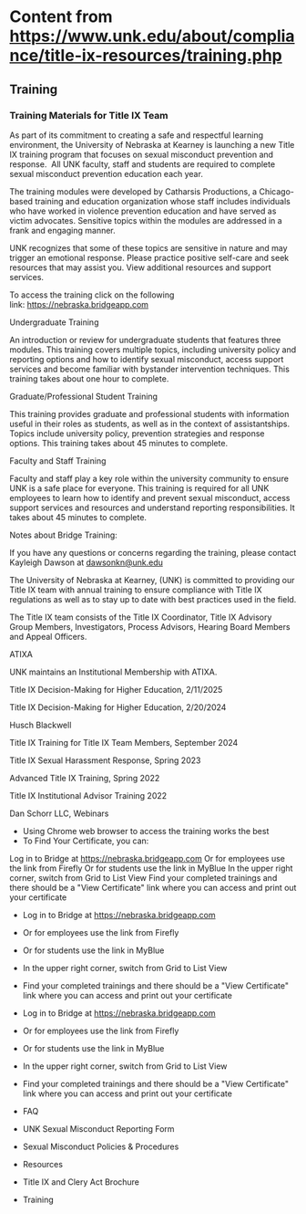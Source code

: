 # Content from https://www.unk.edu/about/compliance/title-ix-resources/training.php

## Training

### Training Materials for Title IX Team

As part of its commitment to creating a safe and respectful learning environment, the University of Nebraska at Kearney is launching a new Title IX training program that focuses on sexual misconduct prevention and response.  All UNK faculty, staff and students are required to complete sexual misconduct prevention education each year.

The training modules were developed by Catharsis Productions, a Chicago-based training and education organization whose staff includes individuals who have worked in violence prevention education and have served as victim advocates. Sensitive topics within the modules are addressed in a frank and engaging manner.

UNK recognizes that some of these topics are sensitive in nature and may trigger an emotional response. Please practice positive self-care and seek resources that may assist you. View additional resources and support services.

To access the training click on the following link: https://nebraska.bridgeapp.com

Undergraduate Training

An introduction or review for undergraduate students that features three modules. This training covers multiple topics, including university policy and reporting options and how to identify sexual misconduct, access support services and become familiar with bystander intervention techniques. This training takes about one hour to complete.

Graduate/Professional Student Training

This training provides graduate and professional students with information useful in their roles as students, as well as in the context of assistantships. Topics include university policy, prevention strategies and response options. This training takes about 45 minutes to complete.

Faculty and Staff Training

Faculty and staff play a key role within the university community to ensure UNK is a safe place for everyone. This training is required for all UNK employees to learn how to identify and prevent sexual misconduct, access support services and resources and understand reporting responsibilities. It takes about 45 minutes to complete.

Notes about Bridge Training:

If you have any questions or concerns regarding the training, please contact Kayleigh Dawson at dawsonkn@unk.edu

The University of Nebraska at Kearney, (UNK) is committed to providing our Title IX team with annual training to ensure compliance with Title IX regulations as well as to stay up to date with best practices used in the field.

The Title IX team consists of the Title IX Coordinator, Title IX Advisory Group Members, Investigators, Process Advisors, Hearing Board Members and Appeal Officers.

ATIXA

UNK maintains an Institutional Membership with ATIXA.

Title IX Decision-Making for Higher Education, 2/11/2025

Title IX Decision-Making for Higher Education, 2/20/2024

Husch Blackwell

Title IX Training for Title IX Team Members, September 2024

Title IX Sexual Harassment Response, Spring 2023

Advanced Title IX Training, Spring 2022

Title IX Institutional Advisor Training 2022

Dan Schorr LLC, Webinars

- Using Chrome web browser to access the training works the best
- To Find Your Certificate, you can:

Log in to Bridge at https://nebraska.bridgeapp.com
Or for employees use the link from Firefly
Or for students use the link in MyBlue
In the upper right corner, switch from Grid to List View
Find your completed trainings and there should be a "View Certificate" link where you can access and print out your certificate
- Log in to Bridge at https://nebraska.bridgeapp.com
- Or for employees use the link from Firefly
- Or for students use the link in MyBlue
- In the upper right corner, switch from Grid to List View
- Find your completed trainings and there should be a "View Certificate" link where you can access and print out your certificate

- Log in to Bridge at https://nebraska.bridgeapp.com
- Or for employees use the link from Firefly
- Or for students use the link in MyBlue
- In the upper right corner, switch from Grid to List View
- Find your completed trainings and there should be a "View Certificate" link where you can access and print out your certificate

- FAQ
- UNK Sexual Misconduct Reporting Form
- Sexual Misconduct Policies & Procedures
- Resources
- Title IX and Clery Act Brochure
- Training

